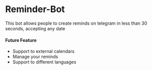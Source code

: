 # Reminder-Bot

This bot allows people to create reminds on telegram in less than 30 seconds, accepting any date  

#### Future Feature
* Support to external calendars
* Manage your reminds
* Support to different languages
